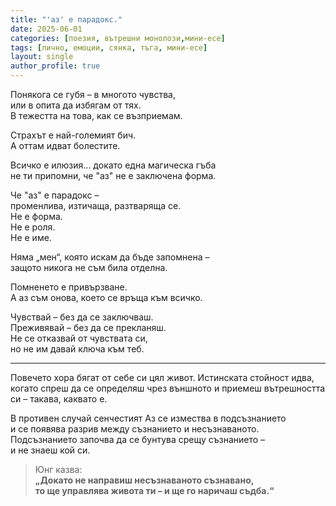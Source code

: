 ```yaml
---
title: "'аз' е парадокс."
date: 2025-06-01
categories: [поезия, вътрешни монолози,мини-есе]
tags: [лично, емоции, сянка, тъга, мини-есе]
layout: single
author_profile: true
---
```


<div class="poem">

Понякога се губя – в многото чувства,  
или в опита да избягам от тях.  
В тежестта на това, как се възприемам.  

Страхът е най-големият бич.  
А оттам идват болестите.  

Всичко е илюзия... докато една магическа гъба  
не ти припомни, че "аз" не е заключена форма.  

Че "аз" е парадокс –  
променлива, изтичаща, разтваряща се.  
Не е форма.  
Не е роля.  
Не е име.  

Няма „мен“, която искам да бъде запомнена –  
защото никога не съм била отделна.  

Помненето е привързване.  
А аз съм онова, което се връща към всичко.  

Чувствай – без да се заключваш.  
Преживявай – без да се прекланяш.  
Не се отказвай от чувствата си,  
но не им давай ключа към теб.

</div>

<hr/>

<div class="quote-section">
Повечето хора бягат от себе си цял живот.  
Истинската стойност идва, когато спреш да се определяш чрез външното  
и приемеш вътрешността си – такава, каквато е.  

В противен случай сенчестият Аз се измества в подсъзнанието  
и се появява разрив между съзнанието и несъзнаваното.  
Подсъзнанието започва да се бунтува срещу съзнанието –  
и не знаеш кой си.  
</div>

> Юнг казва:  
> **„Докато не направиш несъзнаваното съзнавано,  
> то ще управлява живота ти – и ще го наричаш съдба.“**



